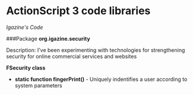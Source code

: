 ActionScript 3 code libraries
=============================

*Igazine's Code*

###Package **org.igazine.security**

Description: I've been experimenting with technologies for strengthening security for online commercial services and websites

**FSecurity class**
* **static function fingerPrint()** - Uniquely indentifies a user according to system parameters
